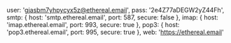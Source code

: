  user: 'gjasbm7yhpycyx5z@ethereal.email',
  pass: '2e4Z77aDEGW2yZ44Fh',
  smtp: { host: 'smtp.ethereal.email', port: 587, secure: false },
  imap: { host: 'imap.ethereal.email', port: 993, secure: true },
  pop3: { host: 'pop3.ethereal.email', port: 995, secure: true },
  web: 'https://ethereal.email'